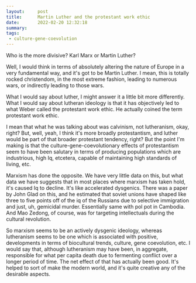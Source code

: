 ```yaml
---
layout:     post
title:      Martin Luther and the protestant work ethic
date:       2022-02-20 12:32:18
summary:    
tags:
 - culture-gene-coevolution
---
```


Who is the more divisive? Karl Marx or Martin Luther?

Well, I would think in terms of absolutely altering the nature of Europe in a very fundamental way, and it's got to be Martin Luther. I mean, this is totally rocked christendom, in the most extreme fashion, leading to numerous wars, or indirectly leading to those wars. 

What I would say about luther, I might answer it a little bit more differently. What I would say about lutheran ideology is that it has objectively led to what Weber called the protestant work ethic. He actually coined the term protestant work ethic.

I mean that what he was talking about was calvinism, not lutheranism, okay, right? But, well, yeah, I think it's more broadly protestantism, and luther would be part of that broader protestant tendency, right? But the point I'm making is that the culture-gene-coevolutionary effects of protestantism seem to have been salutary in terms of producing populations which are industrious, high Iq, etcetera, capable of maintaining high standards of living, etc.

Marxism has done the opposite. We have very little data on this, but what data we have suggests that in most places where marxism has taken hold, it's caused Iq to decline. It's like accelerated dysgenics. There was a paper by John Glad on this, and he estimated that soviet unions have shaped like three to five points off of the iq of the Russians due to selective immigration and just, uh, gemicidal murder. Essentially same with pol pot in Cambodia. And Mao Zedong, of course, was for targeting intellectuals during the cultural revolution.

So marxism seems to be an actively dysgenic ideology, whereas lutheranism seems to be one which is associated with positive, developments in terms of biocultural trends, culture, gene coevolution, etc. I would say that, although lutheranism may have been, in aggregate, responsible for what per capita death due to fermenting conflict over a longer period of time. The net effect of that has actually been good. It's helped to sort of make the modern world, and it's quite creative any of the desirable aspects.